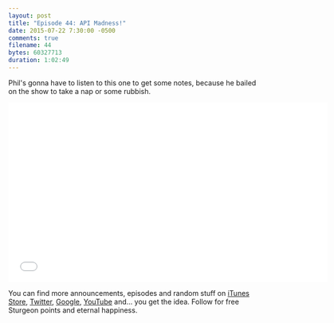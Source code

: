 ```yaml
---
layout: post
title: "Episode 44: API Madness!"
date: 2015-07-22 7:30:00 -0500
comments: true
filename: 44
bytes: 60327713
duration: 1:02:49
---
```


Phil's gonna have to listen to this one to get some notes, because he bailed on the show to take a nap or some rubbish.

<iframe width="640" height="360" src="//www.youtube.com/embed/7qIQkpSa9yI" frameborder="0" allowfullscreen></iframe>

You can find more announcements, episodes and random stuff on [iTunes Store](https://itunes.apple.com/us/podcast/php-town-hall/id585240066?mt=2), [Twitter](https://twitter.com/phptownhall), [Google](https://plus.google.com/b/114546315704097272137/+Phptownhall), [YouTube](https://www.youtube.com/channel/UCepVwe7RrxE7Zv3kytUfcKw) and... you get the idea. Follow for free Sturgeon points and eternal happiness. 
